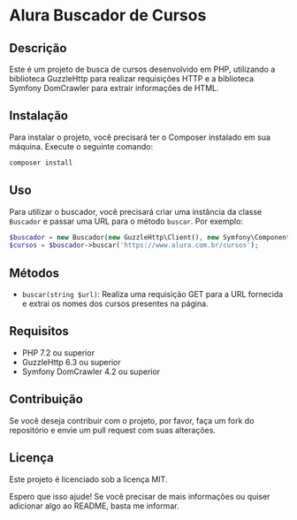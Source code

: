 **Alura Buscador de Cursos**
==========================

**Descrição**
---------------

Este é um projeto de busca de cursos desenvolvido em PHP, utilizando a biblioteca GuzzleHttp para realizar requisições HTTP e a biblioteca Symfony DomCrawler para extrair informações de HTML.

**Instalação**
---------------

Para instalar o projeto, você precisará ter o Composer instalado em sua máquina. Execute o seguinte comando:
```bash
composer install
```
**Uso**
-----

Para utilizar o buscador, você precisará criar uma instância da classe `Buscador` e passar uma URL para o método `buscar`. Por exemplo:
```php
$buscador = new Buscador(new GuzzleHttp\Client(), new Symfony\Component\DomCrawler\Crawler());
$cursos = $buscador->buscar('https://www.alura.com.br/cursos');
```
**Métodos**
------------

* `buscar(string $url)`: Realiza uma requisição GET para a URL fornecida e extrai os nomes dos cursos presentes na página.

**Requisitos**
--------------

* PHP 7.2 ou superior
* GuzzleHttp 6.3 ou superior
* Symfony DomCrawler 4.2 ou superior

**Contribuição**
--------------

Se você deseja contribuir com o projeto, por favor, faça um fork do repositório e envie um pull request com suas alterações.

**Licença**
------------

Este projeto é licenciado sob a licença MIT.

Espero que isso ajude! Se você precisar de mais informações ou quiser adicionar algo ao README, basta me informar.
